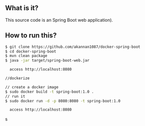 ## What is it?
This source code is an Spring Boot web application).
 
## How to run this?
```bash
$ git clone https://github.com/akannan1087/docker-spring-boot
$ cd docker-spring-boot
$ mvn clean package
$ java -jar target/spring-boot-web.jar

  access http://localhost:8080

//dockerize

// create a docker image
$ sudo docker build -t spring-boot:1.0 .
// run it
$ sudo docker run -d -p 8080:8080 -t spring-boot:1.0

  access http://localhost:8080
```
s
